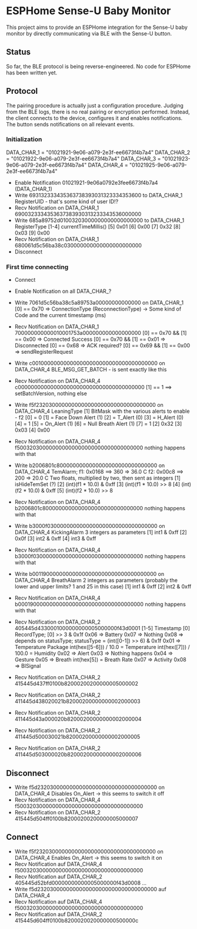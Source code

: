 # ESPHome Sense-U Baby Monitor

This project aims to provide an ESPHome integration for the Sense-U baby monitor by directly communicating via BLE with the Sense-U button.

## Status

So far, the BLE protocol is being reverse-engineered. No code for ESPHome has been written yet.

## Protocol

The pairing procedure is actually just a configuration procedure. Judging from the BLE logs, there is no real pairing or encryption performed. Instead, the client connects to the device, configures it and enables notifications. The button sends notifications on all relevant events.

### Initialization

DATA_CHAR_1 = "01021921-9e06-a079-2e3f-ee6673f4b7a4"
DATA_CHAR_2 = "01021922-9e06-a079-2e3f-ee6673f4b7a4"
DATA_CHAR_3 = "01021923-9e06-a079-2e3f-ee6673f4b7a4"
DATA_CHAR_4 = "01021925-9e06-a079-2e3f-ee6673f4b7a4"

  * Enable Notification 01021921-9e06a0792e3fee6673f4b7a4 (DATA_CHAR_1)
  * Write 693132333435363738393031323334353600 to DATA_CHAR_1
RegisterUID - that's some kind of user ID!?
  * Recv Notification on DATA_CHAR_1 6900323334353637383930313233343536000000
  * Write 685a89752d01003203000000000000000000 to DATA_CHAR_1
RegisterType
[1-4] currentTimeMillis()
[5] 0x01
[6] 0x00
[7] 0x32
[8] 0x03
[9] 0x00
  * Recv Notification on DATA_CHAR_1 680061d5c56ba38c030000000000000000000000
  * Disconnect

### First time connecting

  * Connect
  * Enable Notification on all DATA_CHAR_?
  * Write 7061d5c56ba38c5a89753a00000000000000 on DATA_CHAR_1
[0] == 0x70 => ConnectionType (ReconnectionType)
-> Some kind of Code and the current timestamp (ms)
  * Recv Notification on DATA_CHAR_1 700000000000010001753a000000000000000000
[0] == 0x70 && [1] == 0x00 => Connected Success
[0] == 0x70 && [1] == 0x01 => Disconnected
[0] == 0x68 => ACK required?
[0] == 0x69 && [1] == 0x00 => sendRegisterRequest
  *  Write c001000000000000000000000000000000000000 on DATA_CHAR_4
BLE_MSG_GET_BATCH - is sent exactly like this
  *  Recv Notification on DATA_CHAR_4 c000000000000000000000000000000000000000
[1] == 1 ==> setBatchVersion, nothing else
  *  Write f5f2320300000000000000000000000000000000 on DATA_CHAR_4
LeaningType
[1] BitMask with the various alerts to enable - f2
   [0] = 0
   [1] = Face Down Alert (1)
   [2] = T_Alert (0)
   [3] = H_Alert (0)
   [4] = 1
   [5] = On_Alert (1)
   [6] = Null Breath Alert (1)
   [7] = 1
[2] 0x32
[3] 0x03
[4] 0x00
  *  Recv Notification on DATA_CHAR_4 f500320300000000000000000000000000000000
nothing happens with that
  *  Write b2006801c8000000000000000000000000000000 on DATA_CHAR_4
TemAlarm; 
f1: 0x0168 ==> 360 => 36.0 C
f2: 0x00c8 ==> 200 => 20.0 C
Two floats, multiplied by two, then sent as integers
[1] isHideTemSet (?)
[2] (int)(f1 * 10.0) & 0xff
[3] (int)(f1 * 10.0) >> 8
[4] (int)(f2 * 10.0) & 0xff
[5] (int)(f2 * 10.0) >> 8
  * Recv Notification on DATA_CHAR_4 b2006801c8000000000000000000000000000000
nothing happens with that
  * Write b3000f0300000000000000000000000000000000 on DATA_CHAR_4
KickingAlarm
3 integers as parameters
[1] int1 & 0xff
[2] 0x0f
[3] int2 & 0xff
[4] int3 & 0xff
  * Recv Notification on DATA_CHAR_4 b3000f0300000000000000000000000000000000
nothing happens with that
  * Write b001190000000000000000000000000000000000 on DATA_CHAR_4
BreathAlarm
2 integers as parameters (probably the lower and upper limits? 1 and 25 in this case)
[1] int1 & 0xff
[2] int2 & 0xff
  * Recv Notification on DATA_CHAR_4 b000190000000000000000000000000000000000
nothing happens with that

  * Recv Notification on DATA_CHAR_2 405445d4330001000000000005000000f43d0001
[1-5] Timestamp
[0] RecordType; [0] >> 3 & 0x1f
    0x06 => Battery
    0x07 => Nothing
    0x08 => depends on statusType; statusType = (int([0-1]) >> 6) & 0x1f
        0x01 => Temperature Package
           int(hex([5-6])) / 10.0 = Temperature
           int(hex([7])) / 100.0 = Humidity
        0x02 => Alert
        0x03 => Nothing happens
        0x04 => Gesture
        0x05 => Breath
           int(hex[5]) = Breath Rate
        0x07 => Activity
        0x08 => BlSignal
  * Recv Notification on DATA_CHAR_2 415445d437ff0100b82000200200000005000002
  * Recv Notification on DATA_CHAR_2 411445d438020021b82000200000000002000003
  * Recv Notification on DATA_CHAR_2 411445d43a000020b82000200000000002000004
  * Recv Notification on DATA_CHAR_2 411445d500030021b82000200000000002000005
  * Recv Notification on DATA_CHAR_2 411445d503000020b82000200000000002000006

## Disconnect

  * Write f5d2320300000000000000000000000000000000 on DATA_CHAR_4
Disables On_Alert -> this seems to switch it off
  * Recv Notification on DATA_CHAR_4 f500320300000000000000000000000000000000
  * Recv Notification on DATA_CHAR_2 415445d504ff0100b82000200200000005000007

## Connect
  * Write f5f2320300000000000000000000000000000000 on DATA_CHAR_4
Enables On_Alert -> this seems to switch it on
  * Recv Notification auf DATA_CHAR_4 f500320300000000000000000000000000000000
  * Recv Notification auf DATA_CHAR_2 405445d52bfd00000000000005000000f43d0008
...
  * Write f5d2320300000000000000000000000000000000 auf DATA_CHAR_4
  * Recv Notification auf DATA_CHAR_4 f500320300000000000000000000000000000000
  * Recv Notification auf DATA_CHAR_2 415445d604ff0100b8200020020000000500000c

